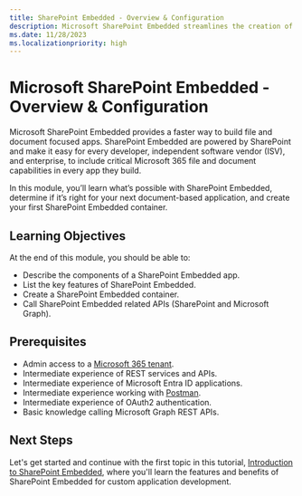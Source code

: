 ```yaml
---
title: SharePoint Embedded - Overview & Configuration
description: Microsoft SharePoint Embedded streamlines the creation of document-centric applications by integrating SharePoint's functionality, beneficial to developers, ISVs, and enterprises. The module offers an overview of SharePoint Embedded, its potential for new projects, and instructions on setting up your initial container.
ms.date: 11/28/2023
ms.localizationpriority: high
---
```

# Microsoft SharePoint Embedded - Overview & Configuration

Microsoft SharePoint Embedded provides a faster way to build file and document focused apps. SharePoint Embedded are powered by SharePoint and make it easy for every developer, independent software vendor (ISV), and enterprise, to include critical Microsoft 365 file and document capabilities in every app they build.

In this module, you’ll learn what’s possible with SharePoint Embedded, determine if it’s right for your next document-based application, and create your first SharePoint Embedded container.

## Learning Objectives

At the end of this module, you should be able to:

- Describe the components of a SharePoint Embedded app.
- List the key features of SharePoint Embedded.
- Create a SharePoint Embedded container.
- Call SharePoint Embedded related APIs (SharePoint and Microsoft Graph).

## Prerequisites

- Admin access to a [Microsoft 365 tenant](https://developer.microsoft.com/microsoft-365/dev-program?ocid=MSlearn).
- Intermediate experience of REST services and APIs.
- Intermediate experience of Microsoft Entra ID applications.
- Intermediate experience working with [Postman](https://www.postman.com).
- Intermediate experience of OAuth2 authentication.
- Basic knowledge calling Microsoft Graph REST APIs.

## Next Steps

Let's get started and continue with the first topic in this tutorial, [Introduction to SharePoint Embedded](m01-02-unit.md), where you'll learn the features and benefits of SharePoint Embedded for custom application development.
